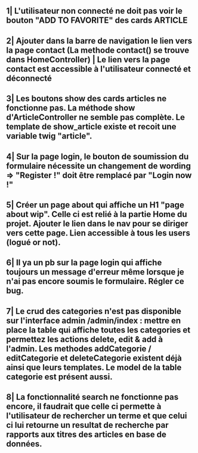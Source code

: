 ## 1| L'utilisateur non connecté ne doit pas voir le bouton "ADD TO FAVORITE" des cards ARTICLE

## 2| Ajouter dans la barre de navigation le lien vers la page contact (La methode contact() se trouve dans HomeController) | Le lien vers la page contact est accessible à l'utilisateur connecté et déconnecté

## 3| Les boutons show des cards articles ne fonctionne pas. La méthode show d'ArticleController ne semble pas complète. Le template de show_article existe et recoit une variable twig "article".

## 4| Sur la page login, le bouton de soumission du formulaire nécessite un changement de wording => "Register !" doit être remplacé par "Login now !"

## 5| Créer un page about qui affiche un H1 "page about wip". Celle ci est relié à la partie Home du projet. Ajouter le lien dans le nav pour se diriger vers cette page. Lien accessible à tous les users (logué or not).

## 6| Il ya un pb sur la page login qui affiche toujours un message d'erreur même lorsque je n'ai pas encore soumis le formulaire. Régler ce bug.

## 7| Le crud des categories n'est pas disponible sur l'interface admin /admin/index : mettre en place la table qui affiche toutes les categories et permettez les actions delete, edit & add à l'admin. Les methodes addCategorie / editCategorie et deleteCategorie existent déjà ainsi que leurs templates. Le model de la table categorie est présent aussi. 

## 8| La fonctionnalité search ne fonctionne pas encore, il faudrait que celle ci permette à l'utilisateur de rechercher un terme et que celui ci lui retourne un resultat de recherche par rapports aux titres des articles en base de données.

